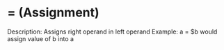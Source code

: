 # = (Assignment)

Description: Assigns right operand in left operand
Example: a = $b would assign value of b into a